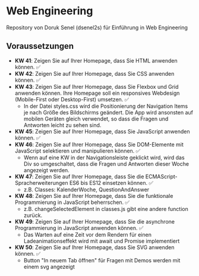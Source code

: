 # Web Engineering
Repository von Doruk Senel (dsenel2s) für Einführung in Web Engineering

## Voraussetzungen
- **KW 41**: Zeigen Sie auf Ihrer Homepage, dass Sie HTML anwenden können. ✅
- **KW 42**: Zeigen Sie auf Ihrer Homepage, dass Sie CSS anwenden können. ✅	
- **KW 43**: Zeigen Sie auf Ihrer Homepage, dass Sie Flexbox und Grid anwenden können. Ihre Homepage soll ein responsives Webdesign (Mobile-First oder Desktop-First) umsetzen. ✅ 
    - In der Datei styles.css wird die Positionierung der Navigation Items je nach Größe des Bildschirms geändert. Die App wird ansonsten auf mobilen Geräten gleich verwendet, so dass die Fragen und Antworten leicht zu sehen sind.
- **KW 45**: Zeigen Sie auf Ihrer Homepage, dass Sie JavaScript anwenden können. ✅ 
- **KW 46**: Zeigen Sie auf Ihrer Homepage, dass Sie DOM-Elemente mit JavaScript selektieren und manipulieren können. ✅ 
    - Wenn auf eine KW in der Navigationsleiste geklickt wird, wird das Div so umgeschaltet, dass die Fragen und Antworten dieser Woche angezeigt werden.
- **KW 47**: Zeigen Sie auf Ihrer Homepage, dass Sie die ECMAScript-Spracherweiterungen ES6 bis ES12 einsetzen können. ✅
    - z.B. Classes: KalenderWoche, QuestionAndAnswer
- **KW 48**: Zeigen Sie auf Ihrer Homepage, dass Sie die funktionale Programmierung in JavaScript beherrschen. ✅ 
    - z.B.  changeSelectedElement in classes.js gibt eine andere function zurück.
- **KW 49**: Zeigen Sie auf Ihrer Homepage, dass Sie die asynchrone Programmierung in JavaScript anwenden können. ✅ 
    - Das Warten auf eine  Zeit vor dem Rendern für einen Ladeanimationseffekt wird mit await und Promise implementiert 
- **KW 50**: Zeigen Sie auf Ihrer Homepage, dass Sie SVG anwenden können. ✅ 
    - Button "In neuem Tab öffnen" für Fragen mit Demos werden mit einem svg angezeigt